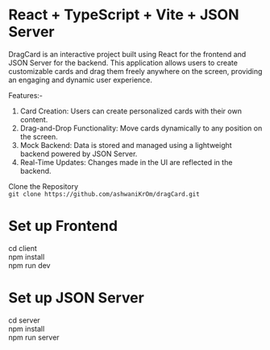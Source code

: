 # React + TypeScript + Vite + JSON Server

DragCard is an interactive project built using React for the frontend and JSON Server for the backend. This application allows users to create customizable cards and drag them freely anywhere on the screen, providing an engaging and dynamic user experience.

Features:-
1. Card Creation: Users can create personalized cards with their own content.
2. Drag-and-Drop Functionality: Move cards dynamically to any position on the screen.
3. Mock Backend: Data is stored and managed using a lightweight backend powered by JSON Server.
4. Real-Time Updates: Changes made in the UI are reflected in the backend.

Clone the Repository  
  `git clone https://github.com/ashwaniKrOm/dragCard.git`

# Set up Frontend  
  cd client  
  npm install  
  npm run dev  

# Set up JSON Server
  cd server  
  npm install  
  npm run server  
